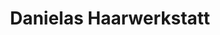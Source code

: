 ---
title: "Danielas Haarwerkstatt"
url: /dissen-am-teutoburger-wald/danielas-haarwerkstatt/
shop: Friseur
---